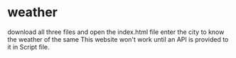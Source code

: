 # weather
download all three files and open the index.html file 
enter the city to know the weather of the same
This website won't work until an API is provided to it in Script file.

